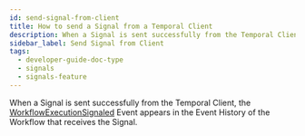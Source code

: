 ```yaml
---
id: send-signal-from-client
title: How to send a Signal from a Temporal Client
description: When a Signal is sent successfully from the Temporal Client, the WorkflowExecutionSignaled Event appears in the Event History of the Workflow that receives the Signal.
sidebar_label: Send Signal from Client
tags:
  - developer-guide-doc-type
  - signals
  - signals-feature
---
```


When a Signal is sent successfully from the Temporal Client, the [WorkflowExecutionSignaled](/references/events#workflowexecutionsignaled) Event appears in the Event History of the Workflow that receives the Signal.

